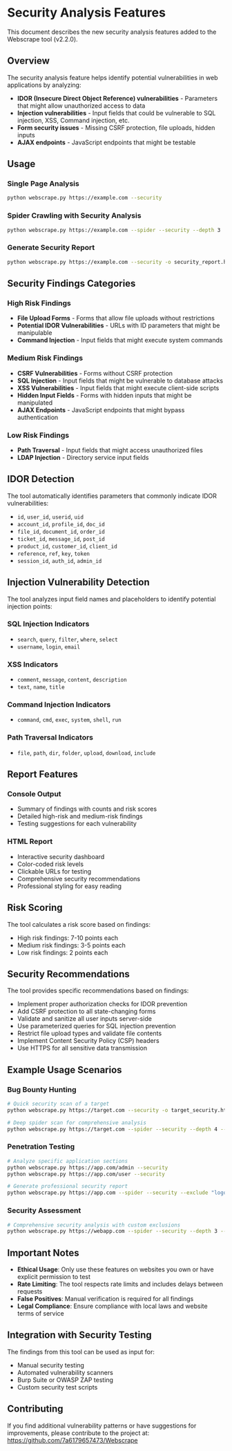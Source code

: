 # Security Analysis Features

This document describes the new security analysis features added to the Webscrape tool (v2.2.0).

## Overview

The security analysis feature helps identify potential vulnerabilities in web applications by analyzing:

- **IDOR (Insecure Direct Object Reference) vulnerabilities** - Parameters that might allow unauthorized access to data
- **Injection vulnerabilities** - Input fields that could be vulnerable to SQL injection, XSS, Command injection, etc.
- **Form security issues** - Missing CSRF protection, file uploads, hidden inputs
- **AJAX endpoints** - JavaScript endpoints that might be testable

## Usage

### Single Page Analysis
```bash
python webscrape.py https://example.com --security
```

### Spider Crawling with Security Analysis
```bash
python webscrape.py https://example.com --spider --security --depth 3
```

### Generate Security Report
```bash
python webscrape.py https://example.com --security -o security_report.html
```

## Security Findings Categories

### High Risk Findings
- **File Upload Forms** - Forms that allow file uploads without restrictions
- **Potential IDOR Vulnerabilities** - URLs with ID parameters that might be manipulable
- **Command Injection** - Input fields that might execute system commands

### Medium Risk Findings
- **CSRF Vulnerabilities** - Forms without CSRF protection
- **SQL Injection** - Input fields that might be vulnerable to database attacks
- **XSS Vulnerabilities** - Input fields that might execute client-side scripts
- **Hidden Input Fields** - Forms with hidden inputs that might be manipulated
- **AJAX Endpoints** - JavaScript endpoints that might bypass authentication

### Low Risk Findings
- **Path Traversal** - Input fields that might access unauthorized files
- **LDAP Injection** - Directory service input fields

## IDOR Detection

The tool automatically identifies parameters that commonly indicate IDOR vulnerabilities:

- `id`, `user_id`, `userid`, `uid`
- `account_id`, `profile_id`, `doc_id`
- `file_id`, `document_id`, `order_id`
- `ticket_id`, `message_id`, `post_id`
- `product_id`, `customer_id`, `client_id`
- `reference`, `ref`, `key`, `token`
- `session_id`, `auth_id`, `admin_id`

## Injection Vulnerability Detection

The tool analyzes input field names and placeholders to identify potential injection points:

### SQL Injection Indicators
- `search`, `query`, `filter`, `where`, `select`
- `username`, `login`, `email`

### XSS Indicators
- `comment`, `message`, `content`, `description`
- `text`, `name`, `title`

### Command Injection Indicators
- `command`, `cmd`, `exec`, `system`, `shell`, `run`

### Path Traversal Indicators
- `file`, `path`, `dir`, `folder`, `upload`, `download`, `include`

## Report Features

### Console Output
- Summary of findings with counts and risk scores
- Detailed high-risk and medium-risk findings
- Testing suggestions for each vulnerability

### HTML Report
- Interactive security dashboard
- Color-coded risk levels
- Clickable URLs for testing
- Comprehensive security recommendations
- Professional styling for easy reading

## Risk Scoring

The tool calculates a risk score based on findings:
- High risk findings: 7-10 points each
- Medium risk findings: 3-5 points each
- Low risk findings: 2 points each

## Security Recommendations

The tool provides specific recommendations based on findings:

- Implement proper authorization checks for IDOR prevention
- Add CSRF protection to all state-changing forms
- Validate and sanitize all user inputs server-side
- Use parameterized queries for SQL injection prevention
- Restrict file upload types and validate file contents
- Implement Content Security Policy (CSP) headers
- Use HTTPS for all sensitive data transmission

## Example Usage Scenarios

### Bug Bounty Hunting
```bash
# Quick security scan of a target
python webscrape.py https://target.com --security -o target_security.html

# Deep spider scan for comprehensive analysis
python webscrape.py https://target.com --spider --security --depth 4 --delay 2.0 -o deep_scan.html
```

### Penetration Testing
```bash
# Analyze specific application sections
python webscrape.py https://app.com/admin --security
python webscrape.py https://app.com/user --security

# Generate professional security report
python webscrape.py https://app.com --spider --security --exclude "logout" "static" -o pentest_report.html
```

### Security Assessment
```bash
# Comprehensive security analysis with custom exclusions
python webscrape.py https://webapp.com --spider --security --depth 3 --exclude "api/docs" "help" --delay 1.5
```

## Important Notes

- **Ethical Usage**: Only use these features on websites you own or have explicit permission to test
- **Rate Limiting**: The tool respects rate limits and includes delays between requests
- **False Positives**: Manual verification is required for all findings
- **Legal Compliance**: Ensure compliance with local laws and website terms of service

## Integration with Security Testing

The findings from this tool can be used as input for:
- Manual security testing
- Automated vulnerability scanners
- Burp Suite or OWASP ZAP testing
- Custom security test scripts

## Contributing

If you find additional vulnerability patterns or have suggestions for improvements, please contribute to the project at: https://github.com/7a6179657473/Webscrape
